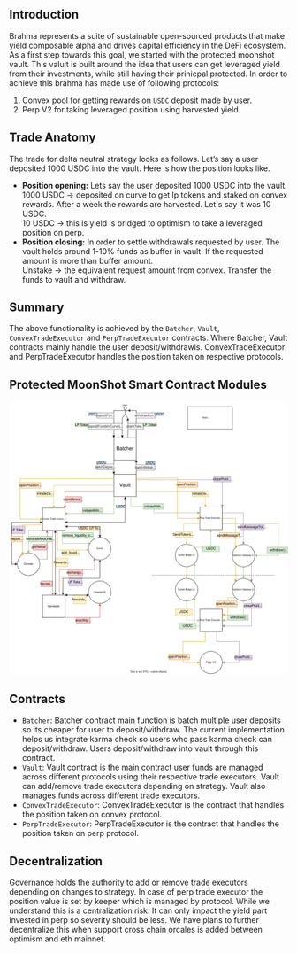 ## Introduction

Brahma represents a suite of sustainable open-sourced products that make yield composable alpha and drives capital efficiency in the DeFi ecosystem. As a first step towards this goal, we started with the protected moonshot vault. This valult is built around the idea that users can get leveraged yield from their investments, while still having their prinicpal protected. In order to achieve this brahma has made use of following protocols:

1. Convex pool for getting rewards on `USDC` deposit made by user.
2. Perp V2 for taking leveraged position using harvested yield.

## Trade Anatomy

The trade for delta neutral strategy looks as follows. Let’s say a user deposited 1000 USDC into the vault. Here is how the position looks like.

- **Position opening:** Lets say the user deposited 1000 USDC into the vault.
  1000 USDC -> deposited on curve to get lp tokens and staked on convex rewards.
  After a week the rewards are harvested. Let's say it was 10 USDC.<br>
  10 USDC -> this is yield is bridged to optimism to take a leveraged position on perp.
  <br>
- **Position closing:**
  In order to settle withdrawals requested by user. The vault holds around 1-10% funds as buffer in vault. If the requested amount is more than buffer amount.  
  Unstake → the equivalent request amount from convex. Transfer the funds to vault and withdraw.

## Summary

The above functionality is achieved by the `Batcher`, `Vault`, `ConvexTradeExecutor` and `PerpTradeExecutor` contracts. Where Batcher, Vault contracts mainly handle the user deposit/withdrawls. ConvexTradeExecutor and PerpTradeExecutor handles the position taken on respective protocols.

## Protected MoonShot Smart Contract Modules

![alt text](./images/architecture_diagram.svg)

## Contracts

- `Batcher`: Batcher contract main function is batch multiple user deposits so its cheaper for user to deposit/withdraw. The current implementation helps us integrate karma check so users who pass karma check can deposit/withdraw. Users deposit/withdraw into vault through this contract.
- `Vault`: Vault contract is the main contract user funds are managed across different protocols using their respective trade executors. Vault can add/remove trade executors depending on strategy. Vault also manages funds across different trade executors.
- `ConvexTradeExecutor`: ConvexTradeExecutor is the contract that handles the position taken on convex protocol.
- `PerpTradeExecutor`: PerpTradeExecutor is the contract that handles the position taken on perp protocol.

## Decentralization

Governance holds the authority to add or remove trade executors depending on changes to strategy. In case of perp trade executor the position value is set by keeper which is managed by protocol. While we understand this is a centralization risk. It can only impact the yield part invested in perp so severity should be less. We have plans to further decentralize this when support cross chain orcales is added between optimism and eth mainnet.
